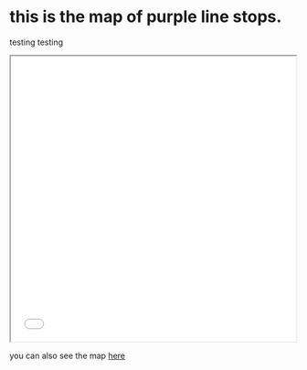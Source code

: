 # this is the map of purple line stops.

testing testing 

<iframe src="purple_stops.html" width = "500" height = "500"></iframe>

you can also see the map [here](purple_stops.html)
